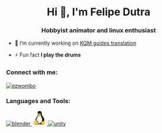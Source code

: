 <h1 align="center">Hi 👋, I'm Felipe Dutra</h1>
<h3 align="center">Hobbyist animator and linux enthusiast</h3>

- 🔭 I’m currently working on [KQM guides translation](https://keqingmains.com/pt-br/)

- ⚡ Fun fact **I play the drums**

<h3 align="left">Connect with me:</h3>
<p align="left">
<a href="https://twitter.com/ezwombo" target="blank"><img align="center" src="https://raw.githubusercontent.com/rahuldkjain/github-profile-readme-generator/master/src/images/icons/Social/twitter.svg" alt="ezwombo" height="30" width="40" /></a>
</p>

<h3 align="left">Languages and Tools:</h3>
<p align="left"> <a href="https://www.blender.org/" target="_blank" rel="noreferrer"> <img src="https://download.blender.org/branding/community/blender_community_badge_white.svg" alt="blender" width="40" height="40"/> </a> <a href="https://www.linux.org/" target="_blank" rel="noreferrer"> <img src="https://raw.githubusercontent.com/devicons/devicon/master/icons/linux/linux-original.svg" alt="linux" width="40" height="40"/> </a> <a href="https://unity.com/" target="_blank" rel="noreferrer"> <img src="https://www.vectorlogo.zone/logos/unity3d/unity3d-icon.svg" alt="unity" width="40" height="40"/> </a> </p>
